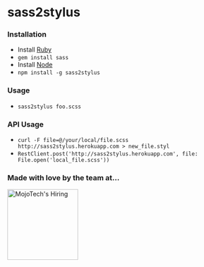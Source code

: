 # sass2stylus

### Installation
- Install [Ruby](http://ruby-lang.org)
- `gem install sass`
- Install [Node](http://nodejs.org)
- `npm install -g sass2stylus`

### Usage
- `sass2stylus foo.scss`

### API Usage
- `curl -F file=@/your/local/file.scss http://sass2stylus.herokuapp.com > new_file.styl`
- `RestClient.post('http://sass2stylus.herokuapp.com', file: File.open('local_file.scss'))`

### Made with love by the team at...
<a href="http://mojotech.com"><img width="160px" src="http://mojotech.github.io/sass2stylus/img/mojotech-logo.svg" title="MojoTech's Hiring"></a>
